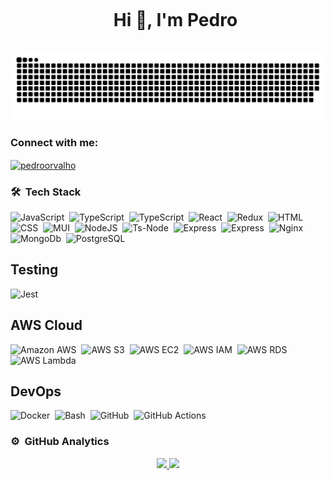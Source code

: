 <!--h1 without bottom border-->
<div id="user-content-toc">
  <ul align="center">
    <summary><h1 style="display: inline-block">Hi 👋, I'm Pedro</h1></summary>
  </ul>
</div>
<!--- snake -->
<div align="center">
  <img  src="https://github.com/1999AZZAR/1999AZZAR/blob/main/resources/img/grid-snake.svg"
       alt="snake" /></a>
</div>

<h3 align="left">Connect with me:</h3>
<p align="left">
<a href="https://linkedin.com/in/pedroorvalho" target="blank"><img align="center" src="https://raw.githubusercontent.com/rahuldkjain/github-profile-readme-generator/master/src/images/icons/Social/linked-in-alt.svg" alt="pedroorvalho" height="30" width="40" /></a>
</p>

<!---Languages and Tools -->
### 🛠 &nbsp;Tech Stack

![JavaScript](https://img.shields.io/badge/-JavaScript-05122A?style=flat&logo=javascript)&nbsp;
![TypeScript](https://img.shields.io/badge/-TypeScript-05122A?style=flat&logo=typescript)&nbsp;
![TypeScript](https://img.shields.io/badge/-Java-05122A?style=flat&logo=java)&nbsp;
![React](https://img.shields.io/badge/-Redux-05122A?style=flat&logo=redux)&nbsp;
![Redux](https://img.shields.io/badge/-React-05122A?style=flat&logo=react)&nbsp;
![HTML](https://img.shields.io/badge/-HTML-05122A?style=flat&logo=HTML5)&nbsp;
![CSS](https://img.shields.io/badge/-CSS-05122A?style=flat&logo=CSS3&logoColor=1572B6)&nbsp;
![MUI](https://img.shields.io/badge/-MUI-05122A?style=flat&logo=mui)&nbsp;
![NodeJS](https://img.shields.io/badge/-NodeJS-05122A?style=flat&logo=nodedotjs)&nbsp;
![Ts-Node](https://img.shields.io/badge/-Ts--Node-05122A?style=flat&logo=tsnode)&nbsp;
![Express](https://img.shields.io/badge/-Express-05122A?style=flat&logo=express)&nbsp;
![Express](https://img.shields.io/badge/-Spring-05122A?style=flat&logo=spring)&nbsp;
![Nginx](https://img.shields.io/badge/-Nginx-05122A?style=flat&logo=nginx)&nbsp;
![MongoDb](https://img.shields.io/badge/-MongoDb-05122A?style=flat&logo=mongodb)&nbsp;
![PostgreSQL](https://img.shields.io/badge/-PostgreSQL-05122A?style=flat&logo=postgresql)&nbsp;

## Testing
![Jest](https://img.shields.io/badge/-Jest-05122A?style=flat&logo=jest)&nbsp;

## AWS Cloud
![Amazon AWS](https://img.shields.io/badge/-Amazon--AWS-05122A?style=flat&logo=amazonaws)&nbsp;
![AWS S3](https://img.shields.io/badge/-AWS--S3-05122A?style=flat&logo=amazons3)&nbsp;
![AWS EC2](https://img.shields.io/badge/-AWS--EC2-05122A?style=flat&logo=amazonec2)&nbsp;
![AWS IAM](https://img.shields.io/badge/-AWS--IAM-05122A?style=flat&logo=amazoniam)&nbsp;
![AWS RDS](https://img.shields.io/badge/-AWS--RDS-05122A?style=flat&logo=amazonrds)&nbsp;
![AWS Lambda](https://img.shields.io/badge/-AWS--Lambda-05122A?style=flat&logo=awslambda)&nbsp;

## DevOps
![Docker](https://img.shields.io/badge/-Docker-05122A?style=flat&logo=docker)&nbsp;
![Bash](https://img.shields.io/badge/-Bash-05122A?style=flat&logo=gnubash)&nbsp;
![GitHub](https://img.shields.io/badge/-GitHub-05122A?style=flat&logo=github)&nbsp;
![GitHub Actions](https://img.shields.io/badge/-GitHub--Actions-05122A?style=flat&logo=githubactions)&nbsp;


### ⚙️ &nbsp;GitHub Analytics

<p align="center">
<a href="https://github.com/AVS1508">
  <img height="180em" src="https://github-readme-stats-eight-theta.vercel.app/api?username=pedroOrvalho&show_icons=true&theme=algolia&include_all_commits=true&count_private=true"/>
  <img height="180em" src="https://github-readme-stats-eight-theta.vercel.app/api/top-langs/?username=pedroOrvalho&layout=compact&langs_count=5&theme=algolia"/>
</a>
</p>
